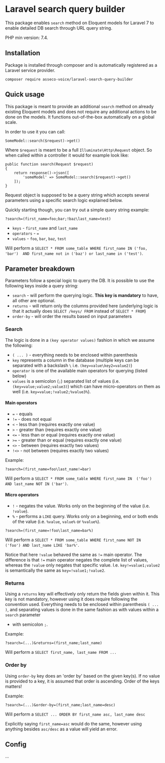 # Laravel search query builder

This package enables ``search`` method on Eloquent models for 
Laravel 7 to enable detailed DB search through URL query string. 

PHP min version: 7.4.

## Installation

Package is installed through composer and is automatically registered
as a Laravel service provider.

``composer require asseco-voice/laravel-search-query-builder``

## Quick usage

This package is meant to provide an additional ``search`` method on already existing 
Eloquent models and does not require any additional actions to be done on the models.
It functions out-of-the-box automatically on a global scale.
 
In order to use it you can call:

```
SomeModel::search($request)->get()
```

Where ``$request`` is meant to be a full `Illuminate\Http\Request` object.
So when called within a controller it would for example look like:

    public function search(Request $request)
    {
        return response()->json([
            'someModel' => SomeModel::search($request)->get()
        ]);
    }
    
Request object is supposed to be a query string which accepts several parameters
using a specific search logic explained below.

Quickly starting though, you can try out a simple query string example:

```
?search=(first_name=foo;bar;!baz\last_name=test)
```

- ``keys`` - `first_name` and `last_name`
- ``operators`` - `=`
- ``values`` - `foo`, `bar`, `baz`, `test`

Will perform a ``SELECT * FROM some_table WHERE first_name IN ('foo, 'bar') 
AND first_name not in ('baz') or last_name in ('test')``.

## Parameter breakdown
Parameters follow a special logic to query the DB. It is possible to use the following
keys inside a query string:

- ``search`` - will perform the querying logic. **This key is mandatory** to have, 
all other are optional.
- ``returns`` - will return only the columns provided here (underlying logic is that 
it actually does `SELECT /keys/ FROM` instead of `SELECT * FROM`)
- ``order-by`` - will order the results based on input parameters

### Search

The logic is done in a ``(key operator values)`` fashion in which we assume the 
following:

- ``( ... )`` - everything needs to be enclosed within parenthesis
- `key` represents a column in the database (multiple keys can be separated with a 
backslash ``\`` i.e. `(key=value\key2=value2)`)
- ``operator`` is one of the available main operators for querying (listed below)
- ``values`` is a semicolon (`;`) separated list of values 
(i.e. `(key=value;value2;value3)`) which
can have micro-operators on them as well (i.e. `key=value;!value2;%value3%`). 

#### Main operators

- `=` - equals
- `!=` - does not equal
- `<` - less than (requires exactly one value)
- `>` - greater than (requires exactly one value)
- `<=` - less than or equal (requires exactly one value)
- `>=` - greater than or equal (requires exactly one value)
- `<>` - between (requires exactly two values)
- `!<>` - not between (requires exactly two values)

Example:

```
?search=(first_name=foo\last_name!=bar)
```

Will perform a ``SELECT * FROM some_table WHERE first_name IN 
('foo') AND last_name NOT IN ('bar')``.

#### Micro operators

- `!` - negates the value. Works only on the beginning of the value (i.e. `!value`).
- `%` - performs a `LIKE` query. Works only on a beginning, end or both ends of the 
value (i.e. `%value`, `value%` or `%value%`).

```
?search=(first_name=!foo\last_name=bar%)
```

Will perform a ``SELECT * FROM some_table WHERE first_name NOT IN 
('foo') AND last_name LIKE 'bar%'``.

Notice that here ``!value`` behaved the same as ``!=`` main operator. The difference
is that ``!=`` main operator negates the complete list of values, whereas the 
``!value`` only negates that specific value. I.e. `key!=value1;value2` is semantically
the same as ``key=!value1;!value2``.

### Returns

Using a ``returns`` key will effectively only return the fields given within it.
This key is not mandatory, however using it does require following the convention
used. Everything needs to be enclosed within parenthesis ``( ... )``, and separating
values is done in the same fashion as with values within a ``search`` parameter 
- with semicolon `;`.

Example:

```
?search=(...)&returns=(first_name;last_name)
```

Will perform a ``SELECT first_name, last_name FROM ...``

### Order by

Using ``order-by`` key does an 'order by' based on the given key(s). If no value
is provided to a key, it is assumed that order is ascending. Order of the keys
matters!

Example:

```
?search=(...)&order-by=(first_name;last_name=desc)
```

Will perform a ``SELECT ... ORDER BY first_name asc, last_name desc``

Explicitly saying ``first_name=asc`` would do the same, however using anything
besides ``asc/desc`` as a value will yield an error. 

## Config 

...
